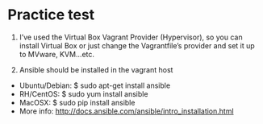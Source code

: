 # Practice test 

1. I’ve used the Virtual Box Vagrant Provider (Hypervisor), so you can install Virtual Box or just change the Vagrantfile’s provider and set it up to MVware, KVM…etc.

2. Ansible should be installed in the vagrant host

* Ubuntu/Debian: $ sudo apt-get install ansible
* RH/CentOS: $ sudo yum install ansible
* MacOSX: $ sudo pip install ansible
* More info: http://docs.ansible.com/ansible/intro_installation.html
